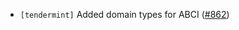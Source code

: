 - `[tendermint]` Added domain types for ABCI
  ([#862](https://github.com/informalsystems/tendermint-rs/issues/862))